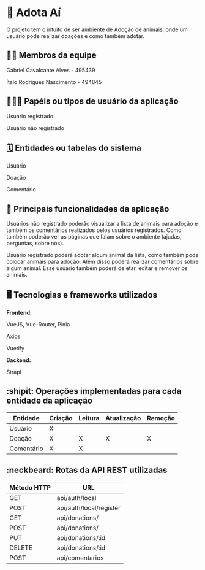 # :checkered_flag: Adota Aí

O projeto tem o intuito de ser ambiente de Adoção de animais, onde um usuário pode realizar doações e como também adotar.

## :technologist: Membros da equipe

Gabriel Cavalcante Alves - 495439

Ítalo Rodrigues Nascimento - 494845

## :people_holding_hands: Papéis ou tipos de usuário da aplicação

Usuário registrado

Usuário não registrado

## :spiral_calendar: Entidades ou tabelas do sistema

Usuário

Doação

Comentário

## :triangular_flag_on_post: Principais funcionalidades da aplicação

Usuários não registrado poderão visualizar a lista de animais para adoção e também os comentários realizados pelos usuários registrados. Como também poderão ver as páginas que falam sobre o ambiente (ajudas, perguntas, sobre nós).

Usuário registrado poderá adotar algum animal da lista, como também pode colocar animais para adoção. Além disso poderá realizar comentários sobre algum animal. Esse usuário também poderá deletar, editar e remover os animais.

## :desktop_computer: Tecnologias e frameworks utilizados

**Frontend:**

VueJS, Vue-Router, Pinia

Axios

Vuetify

**Backend:**

Strapi

## :shipit: Operações implementadas para cada entidade da aplicação

| Entidade   | Criação | Leitura | Atualização | Remoção |
| ---------- | ------- | ------- | ----------- | ------- |
| Usuário |  X      |        |             |       |
| Doação  | X       | X        | X           | X       |
| Comentário  | X       |  X       |             |         |


## :neckbeard: Rotas da API REST utilizadas

| Método HTTP | URL            |
| ----------- | -------------- |
| GET         | api/auth/local |
| POST        | api/auth/local/register  |
| GET        | api/donations/  |
| POST        | api/donations/  |
| PUT        | api/donations/:id  |
| DELETE        | api/donations/:id  |
| POST        | api/comentarios |
